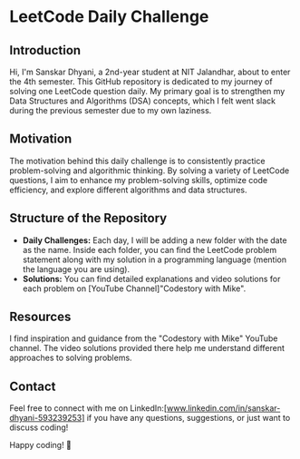 # LeetCode Daily Challenge

## Introduction
Hi, I'm Sanskar Dhyani, a 2nd-year student at NIT Jalandhar, about to enter the 4th semester. This GitHub repository is dedicated to my journey of solving one LeetCode question daily. My primary goal is to strengthen my Data Structures and Algorithms (DSA) concepts, which I felt went slack during the previous semester due to my own laziness.

## Motivation
The motivation behind this daily challenge is to consistently practice problem-solving and algorithmic thinking. By solving a variety of LeetCode questions, I aim to enhance my problem-solving skills, optimize code efficiency, and explore different algorithms and data structures.

## Structure of the Repository
- **Daily Challenges:** Each day, I will be adding a new folder with the date as the name. Inside each folder, you can find the LeetCode problem statement along with my solution in a programming language (mention the language you are using).
- **Solutions:** You can find detailed explanations and video solutions for each problem on  [YouTube Channel]"Codestory with Mike".

## Resources
I find inspiration and guidance from the "Codestory with Mike" YouTube channel. The video solutions provided there help me understand different approaches to solving problems.

## Contact
Feel free to connect with me on LinkedIn:[www.linkedin.com/in/sanskar-dhyani-593239253] if you have any questions, suggestions, or just want to discuss coding!

Happy coding! 🚀
